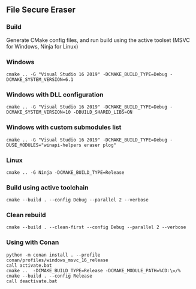 ## File Secure Eraser

### Build

Generate CMake config files, and run build using the active toolset (MSVC for Windows, Ninja for Linux)

### Windows

```
cmake .. -G "Visual Studio 16 2019" -DCMAKE_BUILD_TYPE=Debug -DCMAKE_SYSTEM_VERSION=6.1
```

### Windows with DLL configuration

```
cmake .. -G "Visual Studio 16 2019" -DCMAKE_BUILD_TYPE=Debug -DCMAKE_SYSTEM_VERSION=10 -DBUILD_SHARED_LIBS=ON
```

### Windows with custom submodules list

```
cmake .. -G "Visual Studio 16 2019" -DCMAKE_BUILD_TYPE=Debug -DUSE_MODULES="winapi-helpers eraser plog"
```

### Linux

```
cmake .. -G Ninja -DCMAKE_BUILD_TYPE=Release
```

### Build using active toolchain
```
cmake --build . --config Debug --parallel 2 --verbose
```

### Clean rebuild
```
cmake --build . --clean-first --config Debug --parallel 2 --verbose
```

### Using with Conan
```
python -m conan install . --profile conan/profiles/windows_msvc_16_release
call activate.bat
cmake ..  -DCMAKE_BUILD_TYPE=Release -DCMAKE_MODULE_PATH=%CD:\=/%
cmake --build . --config Release
call deactivate.bat
```
